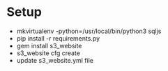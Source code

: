 # Setup

- mkvirtualenv -python=/usr/local/bin/python3 sqljs
- pip install -r requirements.py
- gem install s3_website
- s3_website cfg create
- update s3_website.yml file 
